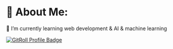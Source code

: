 # 💫 About Me:
🌱 I’m currently learning web development & AI & machine learning<br>

<a href="https://gitroll.io/profile/unxIrwQkjtUOdagg3B3CXpFxZRIi1" target="_blank"><img src="https://gitroll.io/api/badges/profiles/v1/unxIrwQkjtUOdagg3B3CXpFxZRIi1" alt="GitRoll Profile Badge"/></a>

